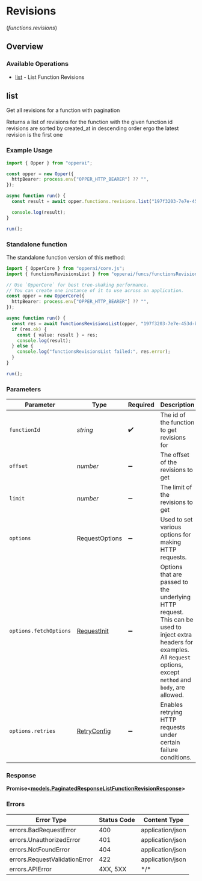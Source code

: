 # Revisions
(*functions.revisions*)

## Overview

### Available Operations

* [list](#list) - List Function Revisions

## list

Get all revisions for a function with pagination

Returns a list of revisions for the function with the given function id
revisions are sorted by created_at in descending order ergo the latest revision is the first one

### Example Usage

<!-- UsageSnippet language="typescript" operationID="list_function_revisions_functions__function_id__revisions_get" method="get" path="/functions/{function_id}/revisions" -->
```typescript
import { Opper } from "opperai";

const opper = new Opper({
  httpBearer: process.env["OPPER_HTTP_BEARER"] ?? "",
});

async function run() {
  const result = await opper.functions.revisions.list("197f3203-7e7e-453d-b36a-b1f4e551ebf4");

  console.log(result);
}

run();
```

### Standalone function

The standalone function version of this method:

```typescript
import { OpperCore } from "opperai/core.js";
import { functionsRevisionsList } from "opperai/funcs/functionsRevisionsList.js";

// Use `OpperCore` for best tree-shaking performance.
// You can create one instance of it to use across an application.
const opper = new OpperCore({
  httpBearer: process.env["OPPER_HTTP_BEARER"] ?? "",
});

async function run() {
  const res = await functionsRevisionsList(opper, "197f3203-7e7e-453d-b36a-b1f4e551ebf4");
  if (res.ok) {
    const { value: result } = res;
    console.log(result);
  } else {
    console.log("functionsRevisionsList failed:", res.error);
  }
}

run();
```

### Parameters

| Parameter                                                                                                                                                                      | Type                                                                                                                                                                           | Required                                                                                                                                                                       | Description                                                                                                                                                                    |
| ------------------------------------------------------------------------------------------------------------------------------------------------------------------------------ | ------------------------------------------------------------------------------------------------------------------------------------------------------------------------------ | ------------------------------------------------------------------------------------------------------------------------------------------------------------------------------ | ------------------------------------------------------------------------------------------------------------------------------------------------------------------------------ |
| `functionId`                                                                                                                                                                   | *string*                                                                                                                                                                       | :heavy_check_mark:                                                                                                                                                             | The id of the function to get revisions for                                                                                                                                    |
| `offset`                                                                                                                                                                       | *number*                                                                                                                                                                       | :heavy_minus_sign:                                                                                                                                                             | The offset of the revisions to get                                                                                                                                             |
| `limit`                                                                                                                                                                        | *number*                                                                                                                                                                       | :heavy_minus_sign:                                                                                                                                                             | The limit of the revisions to get                                                                                                                                              |
| `options`                                                                                                                                                                      | RequestOptions                                                                                                                                                                 | :heavy_minus_sign:                                                                                                                                                             | Used to set various options for making HTTP requests.                                                                                                                          |
| `options.fetchOptions`                                                                                                                                                         | [RequestInit](https://developer.mozilla.org/en-US/docs/Web/API/Request/Request#options)                                                                                        | :heavy_minus_sign:                                                                                                                                                             | Options that are passed to the underlying HTTP request. This can be used to inject extra headers for examples. All `Request` options, except `method` and `body`, are allowed. |
| `options.retries`                                                                                                                                                              | [RetryConfig](../../lib/utils/retryconfig.md)                                                                                                                                  | :heavy_minus_sign:                                                                                                                                                             | Enables retrying HTTP requests under certain failure conditions.                                                                                                               |

### Response

**Promise\<[models.PaginatedResponseListFunctionRevisionResponse](../../models/paginatedresponselistfunctionrevisionresponse.md)\>**

### Errors

| Error Type                    | Status Code                   | Content Type                  |
| ----------------------------- | ----------------------------- | ----------------------------- |
| errors.BadRequestError        | 400                           | application/json              |
| errors.UnauthorizedError      | 401                           | application/json              |
| errors.NotFoundError          | 404                           | application/json              |
| errors.RequestValidationError | 422                           | application/json              |
| errors.APIError               | 4XX, 5XX                      | \*/\*                         |